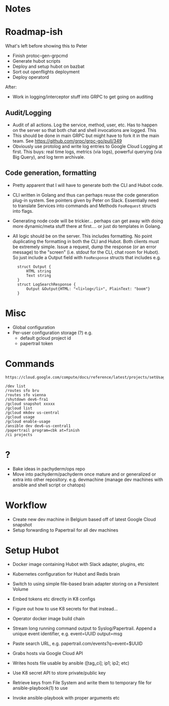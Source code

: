 # Notes

# Roadmap-ish

What's left before showing this to Peter

- Finish protoc-gen-grpcmd
- Generate hubot scripts
- Deploy and setup hubot on bazbat
- Sort out openflights deployment
- Deploy operatord

After:

- Work in logging/interceptor stuff into GRPC to get going on auditing

## Audit/Logging
- Audit of all actions. Log the service, method, user, etc. Has to happen on the
  server so that both chat and shell invocations are logged. This
- This should be done in main GRPC but might have to fork it in the main team.
  See <https://github.com/grpc/grpc-go/pull/349>
- Obviously use protolog and write log entries to Google Cloud Logging at first.
  This buys: real time logs, metrics (via logs), powerful querying (via Big
  Query), and log term archivale.

## Code generation, formatting

- Pretty apparent that I will have to generate both the CLI and Hubot code.
- CLI written in Golang and thus can perhaps reuse the code generation
  plug-in system. See pointers given by Peter on Slack. Essentially need to
  translate Services into commands and Methods `FooRequest` structs into flags.
- Generating node code will be trickier... perhaps can get away with doing more
  dynamic/meta stuff there at first.... or just do templates in Golang.
- All logic should be on the server. This includes formatting. No point
  duplicating the formatting in both the CLI and Hubot. Both clients must be
  extremely simple. Issue a request, dump the response (or an error message) to
  the "screen" (i.e. stdout for the CLI, chat room for Hubot). So just include
  a Output field with `FooResponse` structs that includes e.g.

		struct Output {
			HTML string
			Text string
		}
		struct LogSearchResponse {
			Output &Output{HTML: "<li>log</li>", PlainText: "boom"}
		}

# Misc
- Global configuration
- Per-user configuration storage (?) e.g.
	- default gcloud project id
	- papertrail token

# Commands

```
https://cloud.google.com/compute/docs/reference/latest/projects/setUsageExportBucket

/dev list
/routes sfo bru
/routes sfo vienna
/shutdown dev6-fra1
/gcloud snapshot xxxxx
/gcloud list
/gcloud mkdev us-central
/gcloud usage
/gcloud enable-usage
/ansible dev dev6-us-central1
/papertrail program=cbk at=finish
/ci projects
```

# ?

- Bake ideas in pachyderm/ops repo
- Move into pachyderm/pachyderm once mature and or generalized or extra into
  other repository. e.g. devmachine (manage dev machines with ansible and shell
  script or chatops)

# Workflow

- Create new dev machine in Belgium based off of latest Google Cloud snapshot
- Setup forwarding to Papertrail for all dev machines

# Setup Hubot

- Docker image containing Hubot with Slack adapter, plugins, etc
- Kubernetes configuration for Hubot and Redis brain
- Switch to using simple file-based brain adapter storing on a Persistent Volume
- Embed tokens etc directly in K8 configs
- Figure out how to use K8 secrets for that instead...
- Operator docker image build chain

- Stream long running command output to Syslog/Papertrail. Append a unique
  event identifier, e.g. event=UUID output=msg
- Paste search URL, e.g. papertrail.com/events?q=event=$UUID

- Grabs hosts via Google Cloud API
- Writes hosts file usable by ansible ([tag_ci]; ip1; ip2; etc)
- Use K8 secret API to store private/public key
- Retrieve keys from File System and write them to temporary file for ansible-playbook(1) to use
- Invoke ansible-playbook with proper arguments etc
